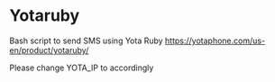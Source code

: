 # Yotaruby
Bash script to send SMS using Yota Ruby https://yotaphone.com/us-en/product/yotaruby/

Please change YOTA_IP to accordingly
